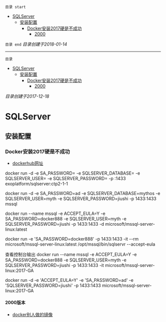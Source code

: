 `目录 start`
 
- [SQLServer](#sqlserver)
    - [安装配置](#安装配置)
        - [Docker安装2017硬是不成功](#docker安装2017硬是不成功)
            - [2000](#2000)

`目录 end` *目录创建于2018-01-14*
****************************************
`目录`
- [SQLServer](#sqlserver)
    - [安装配置](#安装配置)
        - [Docker安装2017硬是不成功](#docker安装2017硬是不成功)
            - [2000](#2000)

*目录创建于2017-12-18*
# SQLServer

## 安装配置
### Docker安装2017硬是不成功
- [dockerhub网址](https://hub.docker.com/r/exoplatform/sqlserver/)

docker run -d -e SA_PASSWORD=<passord> -e SQLSERVER_DATABASE=<db name> -e SQLSERVER_USER=<user> -e 
SQLSERVER_PASSWORD=<password> -p <local port>:1433 exoplatform/sqlserver:ctp2-1-1

docker run -d -e SA_PASSWORD=ad -e SQLSERVER_DATABASE=mythos -e SQLSERVER_USER=myth -e SQLSERVER_PASSWORD=jiushi -p 1433:1433 mssql


docker run --name mssql -e ACCEPT_EULA=Y -e SA_PASSWORD=docker888 -e SQLSERVER_USER=myth -e SQLSERVER_PASSWORD=jiushi -p 1433:1433 -d microsoft/mssql-server-linux:latest

docker run -e 'SA_PASSWORD=docker888' -p 1433:1433 -it --rm microsoft/mssql-server-linux:latest /opt/mssql/bin/sqlservr --accept-eula


查看控制台输出
docker run --name mssql -e ACCEPT_EULA=Y -e SA_PASSWORD=docker888 -e SQLSERVER_USER=myth -e SQLSERVER_PASSWORD=jiushi -p 1433:1433 -it microsoft/mssql-server-linux:2017-GA


docker run -d -e 'ACCEPT_EULA=Y' -e 'SA_PASSWORD=ad'  -e 'SQLSERVER_PASSWORD=jiushi' -p 1433:1433 microsoft/mssql-server-linux:2017-GA 

#### 2000版本
- [docker别人做的镜像](https://hub.docker.com/r/rsmoorthy/mssql/)